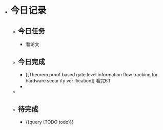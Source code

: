 - # 今日记录
	- ## 今日任务
		- 看论文
	- ##  今日完成
		- [[Theorem proof based gate level information flow tracking for hardware secur ity ver ification]] 看完6.1
		-
	-
	- ## 待完成
		- {{query (TODO todo)}}